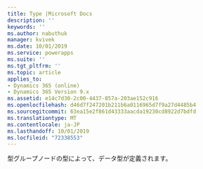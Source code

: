 ```yaml
---
title: Type |Microsoft Docs
description: ''
keywords: ''
ms.author: nabuthuk
manager: kvivek
ms.date: 10/01/2019
ms.service: powerapps
ms.suite: ''
ms.tgt_pltfrm: ''
ms.topic: article
applies_to:
- Dynamics 365 (online)
- Dynamics 365 Version 9.x
ms.assetid: e14c7d30-2c00-4437-857a-203ae152c916
ms.openlocfilehash: d46d7f247201b211b6a0116965d7f9a27d4485b4
ms.sourcegitcommit: 63ea15e2f861d43333aacda19230cd8922d7bdfd
ms.translationtype: MT
ms.contentlocale: ja-JP
ms.lasthandoff: 10/01/2019
ms.locfileid: "72338553"
---
```

型グループノードの型によって、データ型が定義されます。 
